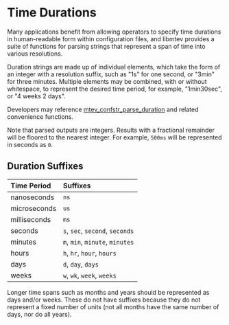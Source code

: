 # Time Durations

Many applications benefit from allowing operators to specify time durations in
human-readable form within configuration files, and libmtev provides a suite of
functions for parsing strings that represent a span of time into various
resolutions.

Duration strings are made up of individual elements, which take the form of an
integer with a resolution suffix, such as "1s" for one second, or "3min" for
three minutes. Multiple elements may be combined, with or without whitespace,
to represent the desired time period, for example, "1min30sec", or "4 weeks 2
days".

Developers may reference
[mtev_confstr_parse_duration](../apireference/c.md#mtevconfstrparseduration) and
related convenience functions.

Note that parsed outputs are integers. Results with a fractional remainder will
be floored to the nearest integer. For example, `500ms` will be represented in
seconds as `0`.

## Duration Suffixes

| Time Period  | Suffixes |
| :----------- | :------- |
| nanoseconds  | `ns` |
| microseconds | `us` |
| milliseconds | `ms` |
| seconds      | `s`, `sec`, `second`, `seconds` |
| minutes      | `m`, `min`, `minute`, `minutes` |
| hours        | `h`, `hr`, `hour`, `hours` |
| days         | `d`, `day`, `days` |
| weeks        | `w`, `wk`, `week`, `weeks` |

Longer time spans such as months and years should be represented as days and/or
weeks. These do not have suffixes because they do not represent a fixed number
of units (not all months have the same number of days, nor do all years).
